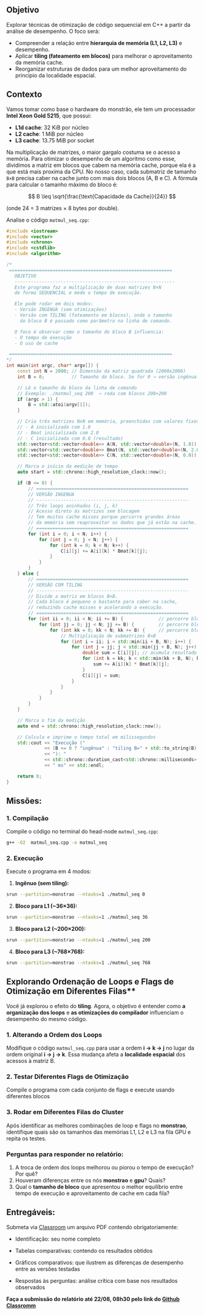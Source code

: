 
## Objetivo
Explorar técnicas de otimização de código sequencial em C++ a partir da análise de desempenho.
O foco será:

* Compreender a relação entre **hierarquia de memória (L1, L2, L3)** e desempenho.
* Aplicar **tiling (fateamento em blocos)** para melhorar o aproveitamento da memória cache.
* Reorganizar estruturas de dados para um melhor aproveitamento do principio da localidade espacial.


##  Contexto

Vamos tomar como base o hardware do monstrão, ele tem um processador **Intel Xeon Gold 5215**, que possui:

* **L1d cache**: 32 KiB por núcleo
* **L2 cache**: 1 MiB por núcleo
* **L3 cache**: 13.75 MiB por socket



Na multiplicação de matrizes, o maior gargalo costuma se o acesso a memória. Para otimizar o desempenho de um algoritmo como esse,  dividimos a matriz em blocos que cabem na memória cache, porque ela é a que está mais proxima da CPU. No nosso caso, cada submatriz de tamanho `B×B` precisa caber na cache junto com mais dois blocos (A, B e C). A fórmula para calcular o tamanho máximo do bloco é:

$$
B \leq \sqrt{\frac{\text{Capacidade da Cache}}{24}}
$$

(onde 24 = 3 matrizes × 8 bytes por double).

Analise o código `matmul_seq.cpp`:

```cpp 
#include <iostream>
#include <vector>
#include <chrono>
#include <cstdlib>
#include <algorithm>

/*
 ============================================================
   OBJETIVO
   -----------------------------------------------------------
   Este programa faz a multiplicação de duas matrizes N×N
   de forma SEQUENCIAL e mede o tempo de execução.

   Ele pode rodar em dois modos:
   - Versão INGENUA (sem otimizações)
   - Versão com TILING (fateamento em blocos), onde o tamanho
     do bloco B é passado como parâmetro na linha de comando.

   O foco é observar como o tamanho do bloco B influencia:
   - O tempo de execução 
   - O uso de cache

 ============================================================
*/
int main(int argc, char* argv[]) {
    const int N = 2000; // Dimensão da matriz quadrada (2000x2000)
    int B = 0;          // Tamanho do bloco. Se for 0 → versão ingênua.

    // Lê o tamanho do bloco da linha de comando
    // Exemplo: ./matmul_seq 200  → roda com blocos 200×200
    if (argc > 1) {
        B = std::atoi(argv[1]);
    }

    // Cria três matrizes NxN em memória, preenchidas com valores fixos
    // - A inicializada com 1.0
    // - Bmat inicializada com 2.0
    // - C inicializada com 0.0 (resultado)
    std::vector<std::vector<double>> A(N, std::vector<double>(N, 1.0));
    std::vector<std::vector<double>> Bmat(N, std::vector<double>(N, 2.0));
    std::vector<std::vector<double>> C(N, std::vector<double>(N, 0.0));

    // Marca o início da medição de tempo
    auto start = std::chrono::high_resolution_clock::now();

    if (B <= 0) {
        // ========================================================
        // VERSÃO INGENUA
        // --------------------------------------------------------
        // Três loops aninhados (i, j, k)
        // Acesso direto às matrizes sem blocagem
        // Tem muitos cache misses porque percorre grandes áreas
        // da memória sem reaproveitar os dados que já estão na cache.
        // ========================================================
        for (int i = 0; i < N; i++) {
            for (int j = 0; j < N; j++) {
                for (int k = 0; k < N; k++) {
                    C[i][j] += A[i][k] * Bmat[k][j];
                }
            }
        }
    } else {
        // ========================================================
        // VERSÃO COM TILING
        // --------------------------------------------------------
        // Divide a matriz em blocos B×B.
        // Cada bloco é pequeno o bastante para caber na cache,
        // reduzindo cache misses e acelerando a execução.
        // ========================================================
        for (int ii = 0; ii < N; ii += B) {             // percorre blocos de linhas
            for (int jj = 0; jj < N; jj += B) {         // percorre blocos de colunas
                for (int kk = 0; kk < N; kk += B) {     // percorre blocos intermediários
                    // Multiplicação de submatrizes B×B
                    for (int i = ii; i < std::min(ii + B, N); i++) {
                        for (int j = jj; j < std::min(jj + B, N); j++) {
                            double sum = C[i][j]; // acumula resultado local
                            for (int k = kk; k < std::min(kk + B, N); k++) {
                                sum += A[i][k] * Bmat[k][j];
                            }
                            C[i][j] = sum;
                        }
                    }
                }
            }
        }
    }

    // Marca o fim da medição
    auto end = std::chrono::high_resolution_clock::now();

    // Calcula e imprime o tempo total em milissegundos
    std::cout << "Execução (" 
              << (B <= 0 ? "ingênua" : "tiling B=" + std::to_string(B)) 
              << "): "
              << std::chrono::duration_cast<std::chrono::milliseconds>(end - start).count()
              << " ms" << std::endl;

    return 0;
}
```
## Missões:

### 1. Compilação

Compile o código no terminal do head-node `matmul_seq.cpp`:

```bash
g++ -O2  matmul_seq.cpp -o matmul_seq
```

### 2. Execução

Execute o programa em 4 modos:

1. **Ingênuo (sem tiling):**

```bash
srun --partition=monstrao --ntasks=1 ./matmul_seq 0
```

2. **Bloco para L1 (~36×36):**

```bash
srun --partition=monstrao --ntasks=1 ./matmul_seq 36
```

3. **Bloco para L2 (~200×200):**

```bash
srun --partition=monstrao --ntasks=1 ./matmul_seq 200
```

4. **Bloco para L3 (~768×768):**

```bash
srun --partition=monstrao --ntasks=1 ./matmul_seq 768
```
## Explorando Ordenação de Loops e Flags de Otimização em Diferentes Filas**

Você já explorou o efeito do **tiling**. Agora, o objetivo é entender como **a organização dos loops** e **as otimizações do compilador** influenciam o desempenho do mesmo código.


### 1. Alterando a Ordem dos Loops

Modifique o código `matmul_seq.cpp` para usar a ordem **i → k → j** no lugar da ordem original **i → j → k**. Essa mudança afeta a **localidade espacial** dos acessos à matriz B.

### 2. Testar Diferentes Flags de Otimização

Compile o programa com cada conjunto de flags e execute usando diferentes blocos

### 3. Rodar em Diferentes Filas do Cluster

Após identificar as melhores combinações de loop e flags no **monstrao**, identifique quais são os tamanhos das memórias L1, L2 e L3 na fila GPU e repita os testes.


### Perguntas para responder no relatório:

1. A troca de ordem dos loops melhorou ou piorou o tempo de execução? Por quê?
2. Houveram diferenças entre os nós **monstrao** e **gpu**? Quais?
3. Qual o **tamanho de bloco** que apresentou o melhor equilíbrio entre tempo de execução e aproveitamento de cache em cada fila?


## Entregáveis:
Submeta via [Classroom](https://classroom.github.com/a/DnVGRWYD) um arquivo PDF contendo obrigatoriamente:

* Identificação: seu nome completo

* Tabelas comparativas: contendo os resultados obtidos

* Gráficos comparativos: que ilustrem as diferenças de desempenho entre as versões testadas

* Respostas às perguntas: análise crítica com base nos resultados observados 


 **Faça a submissão do relatório até 22/08, 08h30 pelo link do [Github Classromm](https://classroom.github.com/a/DnVGRWYD)**
